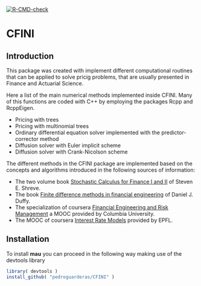
<!-- badges: start -->

[![R-CMD-check](https://github.com/pedroguarderas/CFINI/actions/workflows/R-CMD-check.yaml/badge.svg)](https://github.com/pedroguarderas/CFINI/actions/workflows/R-CMD-check.yaml)
<!-- badges: end -->

<!-- README.md is generated from README.Rmd. Please edit that file -->

# CFINI

## Introduction

This package was created with implement different computational routines
that can be applied to solve pricig problems, that are usually presented
in Finance and Actuarial Science.

Here a list of the main numerical methods implemented inside CFINI. Many
of this functions are coded with C++ by employing the packages Rcpp and
RcppEigen.

- Pricing with trees
- Pricing with multinomial trees
- Ordinary differential equation solver implemented with the
  predictor-corrector method
- Diffusion solver with Euler implicit scheme
- Diffusion solver with Crank-Nicolson scheme

The different methods in the CFINI package are implemented based on the
concepts and algorithms introduced in the following sources of
information:

- The two volume book [Stochastic Calculus for Finance I and
  II](https://doi.org/10.1007/978-0-387-22527-2) of Steven E. Shreve.
- The book [Finite difference methods in financial
  engineering](https://www.wiley.com/en-us/Finite+Difference+Methods+in+Financial+Engineering:+A+Partial+Differential+Equati%20on+Approach-p-9781118856482)
  of Daniel J. Duffy.
- The specialization of coursera [Financial Engineering and Risk
  Management](https://www.coursera.org/specializations/financialengineering)
  a MOOC provided by Columbia University.
- The MOOC of coursera [Interest Rate
  Models](https://www.coursera.org/learn/interest-rate-models) provided
  by EPFL.

## Installation

To install **mau** you can proceed in the following way making use of
the devtools library

``` r
library( devtools )
install_github( "pedroguarderas/CFINI" )
```
